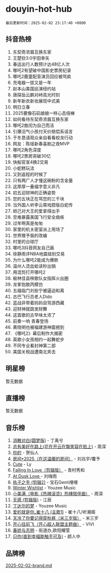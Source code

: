 # douyin-hot-hub

`最后更新时间：2025-02-02 23:17:40 +0800`

## 抖音热榜

1. 东契奇浓眉互换东家
1. 王楚钦3:0宇田幸矢
1. 春运出行人数预计达48亿人次
1. 哪吒2有望破中国影史票房纪录
1. 哪吒2鹿童配音演员回应被骂疯
1. 充电器一拔又是一年
1. 赵本山美国巡演纽约站
1. 唐探岳云鹏对峙高光时刻
1. 新年新衣新妆展现中式美
1. 明日立春
1. 2025要像石矶娘娘一样心态倍棒
1. 如何看待东契奇浓眉互换东家
1. 哪吒2敖闰为自己而活
1. 引爆沼气小孩付天价赔偿系谣言
1. 于冬恳请观众亲自看看蛟龙行动
1. 网友：陈瑶新春喜剧之夜MVP
1. 哪吒2角色深度
1. 哪吒2票房突破30亿
1. 快船官宣4换2交易
1. 小蛇糕玩法
1. 又到返程的时候了
1. 只有两广人才懂这碗粉的含金量
1. 这厚厚一叠福字意义非凡
1. 初五迎财神的正确姿势
1. 您的五块正在骂您的三千块
1. 当外国人听李云霄戏腔版白蛇传
1. 妲己对大王的爱拿得出手
1. 空难暴露美国飞行安全痼疾
1. 过年啊真是匆匆
1. 家里的机关密室派上用场了
1. 世界赠予我的改编
1. 村里的台球厅
1. 哪吒3抖音网友自己画
1. 徐静雨评NBA地震级别交易
1. 为什么哪吒2能成为爆款
1. 温州人烫血蛤读秒出锅
1. 用混剪打开哪吒2
1. 榆林佳县秧歌队女指挥火出圈
1. 龙爹抱敖丙模仿
1. 五福临门刘些宁被逼迫和离
1. 古巴飞行员老人Dido
1. 蓝战非带着妈妈自驾游西藏
1. 迎财神就跳发财舞
1. 这首歌的古早味太浓了
1. 前奏一响 青春登场
1. 黄晓明也被福建游神震撼到
1. 《哪吒2》幕后制作大揭密
1. 英歌小女孩相约一起舞蛇步
1. 不同专业看封神第二部
1. 美国关税战遭南北夹击

## 明星榜

暂无数据

## 直播榜

暂无数据

## 音乐榜

1. [消散对白(圆梦版)](https://sf5-hl-cdn-tos.douyinstatic.com/obj/tos-cn-ve-2774/og4jB5I5IizzoZVAAAzWgBMAsMDWoArfwBOiFs) - 丁禹兮
1. [总有美好在路上(花在开云在飘笑容在脸上)](https://sf5-hl-cdn-tos.douyinstatic.com/obj/tos-cn-ve-2774/oU5u7NwtfBIvaNhoQBszOvAlRiAoiWAVVyBMq4) - 周深
1. [你的](https://sf5-hl-cdn-tos.douyinstatic.com/obj/tos-cn-ve-2774/oYuIeKf42jB7sEV6B2upMdpYAgfrQWj0FeRegh) - 贺仙人
1. [房间•2025（在这温暖的房间）](https://sf5-hl-cdn-tos.douyinstatic.com/obj/tos-cn-ve-2774/oMzJcnT8BgIetASeBfwfEeBQVNfACiCifhfZP7g) - 刘兆宇/覆予
1. [Cute](https://sf5-hl-cdn-tos.douyinstatic.com/obj/tos-cn-ve-2774/o4IbIzHWKAAB4wsS5qMBRiiAlEBGTpQRNfFvuo) - Ly
1. [Falling In Love（剪辑版）](https://sf5-hl-cdn-tos.douyinstatic.com/obj/tos-cn-ve-2774/o8ajpA8zzgBPahbBIO8AcKGBLJezFCRd1wfP9f) - 青村秀和
1. [ At Dusk  Love ](https://sf5-hl-cdn-tos.douyinstatic.com/obj/tos-cn-ve-2774/o8CrpCf5CaYgI4ZrtQgMQAFEfuGqNnRSDQAPBc) - 刘嗨雨
1. [执子之手 (剪辑2)](https://sf5-hl-cdn-tos.douyinstatic.com/obj/tos-cn-ve-2774/oUoZLQjCc31XzqsBnBQUNgeKtYPBcgbFDwtfcu) - 宝石Gem\哩哩
1. [Winter Wishlist](https://sf5-hl-cdn-tos.douyinstatic.com/obj/tos-cn-ve-2774/oIIgUOeamCFCVAzxN6MFRLIBlLGpUqQxeeHrLE) - Youzee Music
1. [小美满（电影《热辣滚烫》热辣陪伴曲）](https://sf5-hl-cdn-tos.douyinstatic.com/obj/tos-cn-ve-2774/o0GAn2lSgfZIDUgtevCGDQYnFg4CwnrBaxbTZL) - 周深
1. [无感 (剪辑版)](https://sf5-hl-cdn-tos.douyinstatic.com/obj/tos-cn-ve-2774/o0eIsUzJBDlQaQFC5OFlgbMEZC1TFYBftOBn6p) - 江辰
1. [丁达尔的梦](https://sf5-hl-cdn-tos.douyinstatic.com/obj/tos-cn-ve-2774/oMU3WirUZBVQkAC9ccG5P2IQirziZM2RTInUY) - Youzee Music
1. [爱的就是你_崔十八 (主歌1)](https://sf6-cdn-tos.douyinstatic.com/obj/tos-cn-ve-2774/oI5BO5DhFZ6UTcNCnZaOCBLtZ7WIMQGfgnXf5E) - 崔十八/听潮阁
1. [天冷了你要记得穿秋裤（米三岁版）](https://sf5-hl-cdn-tos.douyinstatic.com/obj/tos-cn-ve-2774/oQlIwVIDWiZ6BQilAorS7MA0AgCkQDvcZAdm1) - 米三岁
1. [开心往前飞（开心超人联盟主题曲）](https://sf5-hl-cdn-tos.douyinstatic.com/obj/tos-cn-ve-2774/9d8fb7c82cf1421fb93a9fe925275e0a) - VIVI
1. [春娇与志明](https://sf5-hl-cdn-tos.douyinstatic.com/obj/tos-cn-ve-2774/e530d8fceb7044b39707d7f9ff54add1) - 街道办,欧阳耀莹
1. [只你(直到幸福能触手可及)](https://sf5-hl-cdn-tos.douyinstatic.com/obj/tos-cn-ve-2774/o0lBkRDzFTeaVSUz3ZZSCBVtZ5DIMQGfgmEAuE) - 颜人中

## 品牌榜

[2025-02-02-brand.md](2025-02-02-brand.md)
